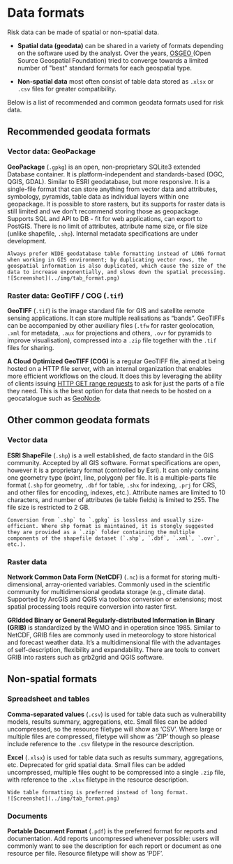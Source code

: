 # Data formats

Risk data can be made of spatial or non-spatial data.

- **Spatial data (geodata)** can be shared in a variety of formats depending on the software used by the analyst. Over the years, [OSGEO ](https://wiki.osgeo.org/wiki/Main_Page) (Open Source Geospatial Foundation) tried to converge towards a limited number of "best" standard formats for each geospatial type.

- **Non-spatial data** most often consist of table data stored as `.xlsx` or `.csv` files for greater compatibility.

Below is a list of recommended and common geodata formats used for risk data.

## Recommended geodata formats

### Vector data: GeoPackage

**GeoPackage** (`.gpkg`) is an open, non-proprietary SQLite3 extended Database container. It is platform-independent and standards-based (OGC, QGIS, GDAL). Similar to ESRI geodatabase, but more responsive. It is a single-file format that can store anything from vector data and attributes, symbology, pyramids, table data as individual layers within one geopackage. It is possible to store rasters, but its supports for raster data is still limited and we don't recommend storing those as geopackage. Supports SQL and API to DB - fit for web applications, can export to PostGIS. There is no limit of attributes, attribute name size, or file size (unlike shapefile, `.shp`). Internal metadata specifications are under development.

```{note}
Always prefer WIDE geodatabase table formatting instead of LONG format when working in GIS environment; by duplicating vector rows, the geospatial information is also duplicated, which cause the size of the data to increase exponentially, and slows down the spatial processing.
![Screenshot](../img/tab_format.png)
```

### Raster data: GeoTIFF / COG (`.tif`)

**GeoTIFF** (`.tif`) is the image standard file for GIS and satellite remote sensing applications. It can store multiple realisations as “bands”. GeoTIFFs can be accompanied by other auxiliary files (`.tfw` for raster geolocation, `.xml` for metadata, `.aux` for projections and others, `.ovr` for pyramids to improve visualisation), compressed into a `.zip` file together with the `.tif` files for sharing.

**A Cloud Optimized GeoTIFF (COG)** is a regular GeoTIFF file, aimed at being hosted on a HTTP file server, with an internal organization that enables more efficient workflows on the cloud. It does this by leveraging the ability of clients issuing ​[HTTP GET range requests](https://tools.ietf.org/html/rfc7233) to ask for just the parts of a file they need. This is the best option for data that needs to be hosted on a geocatalogue such as [GeoNode](https://www.geonode-gfdrrlab.org).

## Other common geodata formats

### Vector data

**ESRI ShapeFile** (`.shp`) is a well established, de facto standard in the GIS community. Accepted by all GIS software. Format specifications are open, however it is a proprietary format (controlled by Esri). It can only contains one geometry type (point, line, polygon) per file. It is a multiple-parts file format (`.shp` for geometry, `.dbf` for table, `.shx` for indexing, `.prj` for CRS, and other files for encoding, indexes, etc.). Attribute names are limited to 10 characters, and number of attributes (ie table fields) is limited to 255. The file size is restricted to 2 GB.

```{note}
Conversion from `.shp` to `.gpkg` is lossless and usually size-efficient. Where shp format is maintained, it is stongly suggested they are provided as a `.zip` folder containing the multiple components of the shapefile dataset (`.shp`, `.dbf`, `.xml`, `.ovr`, etc.).
```

### Raster data

**Network Common Data Form (NetCDF)** (`.nc`) is a format for storing multi-dimensional, array-oriented variables. Commonly used in the scientific community for multidimensional geodata storage (e.g., climate data). Supported by ArcGIS and QGIS via toolbox conversion or extensions; most spatial processing tools require conversion into raster first.

**GRIdded Binary or General Regularly-distributed Information in Binary (GRIB)** is standardized by the WMO and in operation since 1985. Similar to NetCDF, GRIB files are commonly used in meteorology to store historical and forecast weather data. It’s a multidimensional file with the advantages of self-description, flexibility and expandability. There are tools to convert GRIB into rasters such as grb2grid and QGIS software.

## Non-spatial formats

### Spreadsheet and tables

**Comma-separated values** (`.csv`) is used for table data such as vulnerability models, results summary, aggregations, etc. Small files can be added uncompressed, so the resource filetype will show as ‘CSV’. Where large or multiple files are compressed, filetype will show as ‘ZIP’ though so please include reference to the `.csv` filetype in the resource description.

**Excel** (`.xlsx`) is used for table data such as results summary, aggregations, etc. Deprecated for grid spatial data. Small files can be added uncompressed, multiple files ought to be compressed into a single `.zip` file, with reference to the `.xlsx` filetype in the resource description.

```{note}
Wide table formatting is preferred instead of long format.
![Screenshot](../img/tab_format.png)
```

### Documents

**Portable Document Format** (`.pdf`) is the preferred format for reports and documentation. Add reports uncompressed whenever possible: users will commonly want to see the description for each report or document as one resource per file. Resource filetype will show as ‘PDF’.
